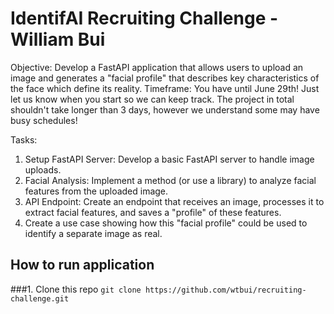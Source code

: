 # IdentifAI Recruiting Challenge - William Bui

Objective: Develop a FastAPI application that allows users to upload an image and generates a "facial profile" that describes key characteristics of the face which define its reality.
Timeframe: You have until June 29th! Just let us know when you start so we can keep track. The project in total shouldn't take longer than 3 days, however we understand some may have busy schedules!

Tasks:
1. Setup FastAPI Server: Develop a basic FastAPI server to handle image uploads.
2. Facial Analysis: Implement a method (or use a library) to analyze facial features from the uploaded image.
3. API Endpoint: Create an endpoint that receives an image, processes it to extract facial features, and saves a "profile" of these features.
4. Create a use case showing how this "facial profile" could be used to identify a separate image as real.

## How to run application
###1. Clone this repo
```git clone https://github.com/wtbui/recruiting-challenge.git```

